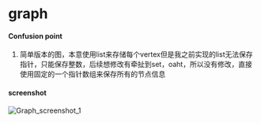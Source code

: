 graph
====

#### Confusion point ####

1.	简单版本的图，本意使用list来存储每个vertex但是我之前实现的list无法保存指针，只能保存整数，后续想修改有牵扯到set，oaht，所以没有修改，直接使用固定的一个指针数组来保存所有的节点信息

#### screenshot ####

![Graph_screenshot_1](https://github.com/pench3r/Program-Study/blob/master/c/Algorithm/graph/graph_1.png)

